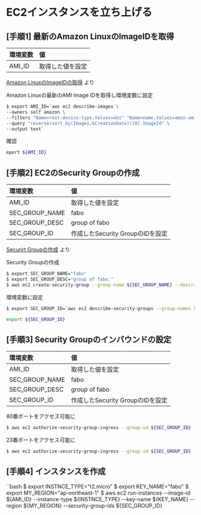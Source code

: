 # EC2インスタンスを立ち上げる

## [手順1] 最新のAmazon LinuxのImageIDを取得

|環境変数|値|
|:--|:--|
|AMI_ID|取得した値を設定|

[Amazon LinuxのImageIDの取得](http://docs.fabo.io/aws/cli/ec2/003_amazon_ami.html)
より

Amazon Linuxの最新のAMI Image IDを取得し環境変数に設定

```bash
$ export AMI_ID=`aws ec2 describe-images \
--owners self amazon \
--filters "Name=root-device-type,Values=ebs" "Name=name,Values=amzn-ami-hvm-*" "Name=virtualization-type,Values=hvm" \
--query "reverse(sort_by(Images,&CreationDate))[0].ImageId" \
--output text`
```

確認

```bash
eport ${AMI_ID}
```

## [手順2] EC2のSecurity Groupの作成

|環境変数|値|
|:--|:--|
|AMI_ID|取得した値を設定|
|SEC_GROUP_NAME|fabo|
|SEC_GROUP_DESC|group of fabo|
|SEC_GROUP_ID|作成したSecurity GroupのIDを設定|

[Securirt Groupの作成](http://docs.fabo.io/aws/cli/ec2/005_create_security.html)
より

Security Groupの作成

```bash
$ export SEC_GROUP_NAME="fabo"
$ export SEC_GROUP_DESC="group of fabo."
$ aws ec2 create-security-group --group-name ${SEC_GROUP_NAME} --description "${SEC_GROUP_DESC}"
```

環境変数に設定
```bash
$ export SEC_GROUP_ID=`aws ec2 describe-security-groups --group-names ${SEC_GROUP_NAME} --query 'SecurityGroups[0].GroupId' --output text`
```

```bash
export ${SEC_GROUP_ID}
```

## [手順3] Security Groupのインバウンドの設定

|環境変数|値|
|:--|:--|
|AMI_ID|取得した値を設定|
|SEC_GROUP_NAME|fabo|
|SEC_GROUP_DESC|group of fabo|
|SEC_GROUP_ID|作成したSecurity GroupのIDを設定|


80番ポートをアクセス可能に

```bash
$ aws ec2 authorize-security-group-ingress --group-id ${SEC_GROUP_ID} --protocol 'tcp' --port 80 --cidr 0.0.0.0/0
```

23番ポートをアクセス可能に

```bash
$ aws ec2 authorize-security-group-ingress --group-id ${SEC_GROUP_ID} --protocol 'tcp' --port 23 --cidr 0.0.0.0/0
```




## [手順4] インスタンスを作成

``bash
$ export INSTNCE_TYPE="t2.micro"
$ export KEY_NAME="fabo"
$ export MY_REGION="ap-northeast-1"
$ aws ec2 run-instances --image-id ${AMI_ID} --instance-type ${INSTNCE_TYPE} --key-name ${KEY_NAME} --region ${MY_REGION} --security-group-ids ${SEC_GROUP_ID}
```

